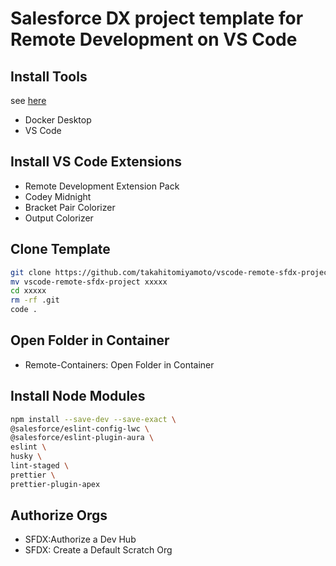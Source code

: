 # Salesforce DX project template for Remote Development on VS Code

## Install Tools

see [here](https://forcedotcom.github.io/salesforcedx-vscode/articles/user-guide/remote-development#install)

- Docker Desktop
- VS Code

## Install VS Code Extensions

- Remote Development Extension Pack
- Codey Midnight
- Bracket Pair Colorizer
- Output Colorizer

## Clone Template

```sh
git clone https://github.com/takahitomiyamoto/vscode-remote-sfdx-project.git
mv vscode-remote-sfdx-project xxxxx
cd xxxxx
rm -rf .git
code .
```

## Open Folder in Container

- Remote-Containers: Open Folder in Container

## Install Node Modules

```sh
npm install --save-dev --save-exact \
@salesforce/eslint-config-lwc \
@salesforce/eslint-plugin-aura \
eslint \
husky \
lint-staged \
prettier \
prettier-plugin-apex
```

## Authorize Orgs

- SFDX:Authorize a Dev Hub
- SFDX: Create a Default Scratch Org

